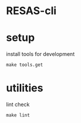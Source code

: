 # RESAS-cli

# setup
install tools for development

```
make tools.get
```


# utilities
lint check
```
make lint
```
